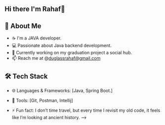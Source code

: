 ## Hi there I'm Rahaf👋

## 🚀 About Me
- ☕ I'm a JAVA developer.
- 💻 Passionate about Java backend development.
- 🔭 Currently working on my graduation project a social hub.
- 📫 Reach me at @duglassrahaf@gmail.com 

## 🛠️ Tech Stack
- 🌐 Languages & Frameworks: [Java, Spring Boot.]
- 🔧 Tools: [Git, Postman, Intellij]


- ⚡ Fun fact: I don’t time travel, but every time I revisit my old code, it feels like I’m looking at ancient history. 
-->
